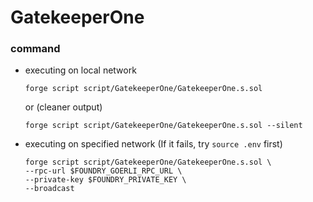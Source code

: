 # GatekeeperOne
### command
- executing on local network
    ```
    forge script script/GatekeeperOne/GatekeeperOne.s.sol
    ```
    or (cleaner output)
    ```
    forge script script/GatekeeperOne/GatekeeperOne.s.sol --silent
    ```
- executing on specified network (If it fails, try `source .env` first)
    ```
    forge script script/GatekeeperOne/GatekeeperOne.s.sol \
    --rpc-url $FOUNDRY_GOERLI_RPC_URL \
    --private-key $FOUNDRY_PRIVATE_KEY \
    --broadcast
    ```